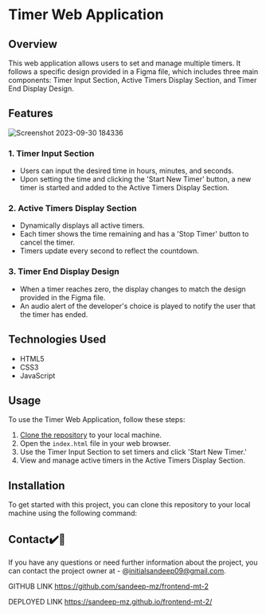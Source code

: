 # Timer Web Application

## Overview

This web application allows users to set and manage multiple timers. It follows a specific design provided in a Figma file, which includes three main components: Timer Input Section, Active Timers Display Section, and Timer End Display Design.

## Features

![Screenshot 2023-09-30 184336](https://github.com/sandeep-mz/frontend-mt-2/assets/108665091/1faf7672-d735-499b-8e55-62fb3b3c1b72)


### 1. Timer Input Section

- Users can input the desired time in hours, minutes, and seconds.
- Upon setting the time and clicking the 'Start New Timer' button, a new timer is started and added to the Active Timers Display Section.

### 2. Active Timers Display Section

- Dynamically displays all active timers.
- Each timer shows the time remaining and has a 'Stop Timer' button to cancel the timer.
- Timers update every second to reflect the countdown.

### 3. Timer End Display Design

- When a timer reaches zero, the display changes to match the design provided in the Figma file.
- An audio alert of the developer's choice is played to notify the user that the timer has ended.

## Technologies Used
- HTML5
- CSS3
- JavaScript

## Usage

To use the Timer Web Application, follow these steps:

1. [Clone the repository](#installation) to your local machine.
2. Open the `index.html` file in your web browser.  
3. Use the Timer Input Section to set timers and click 'Start New Timer.'
4. View and manage active timers in the Active Timers Display Section.

## Installation

To get started with this project, you can clone this repository to your local machine using the following command:

## Contact✔️🔴

If you have any questions or need further information about the project, you can contact the project owner at - @initialsandeep09@gmail.com.


GITHUB LINK https://github.com/sandeep-mz/frontend-mt-2

DEPLOYED LINK https://sandeep-mz.github.io/frontend-mt-2/


